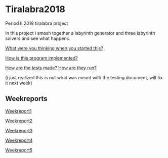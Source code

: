 # Tiralabra2018
Period II 2018 tiralabra project


In this project i smash together a labyrinth generator and three labyrinth solvers and see what happens.


[What were you thinking when you started this?](https://github.com/TerriFin/Tiralabra2018/blob/master/documents/specifications.md)

[How is this program implemented?](https://github.com/TerriFin/Tiralabra2018/blob/master/documents/implementationDoc.md)

[How are the tests made? How are they run?](https://github.com/TerriFin/Tiralabra2018/blob/master/documents/testingDoc.md)

(i just realized this is not what was meant with the testing document, will fix it next week)

## Weekreports
[Weekreport1](https://github.com/TerriFin/Tiralabra2018/blob/master/documents/weekReport1.md)

[Weekreport2](https://github.com/TerriFin/Tiralabra2018/blob/master/documents/weekReport2.md)

[Weekreport3](https://github.com/TerriFin/Tiralabra2018/blob/master/documents/weekReport3.md)

[Weekreport4](https://github.com/TerriFin/Tiralabra2018/blob/master/documents/weekReport4.md)

[Weekreport5](https://github.com/TerriFin/Tiralabra2018/blob/master/documents/weekReport5.md)
